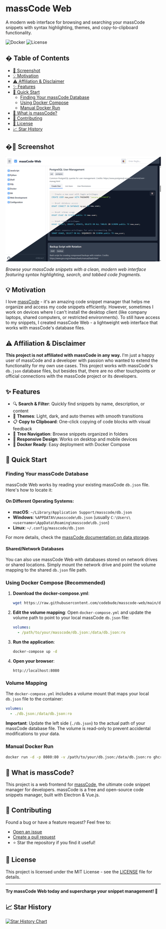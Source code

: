 # massCode Web

A modern web interface for browsing and searching your massCode snippets with syntax highlighting, themes, and copy-to-clipboard functionality.

![Docker](https://img.shields.io/badge/Docker-Ready-green?style=flat-square&logo=docker)
![License](https://img.shields.io/badge/License-MIT-yellow?style=flat-square)

## � Table of Contents

- [📸 Screenshot](#-screenshot)
- [💡 Motivation](#-motivation)
- [⚠️ Affiliation & Disclaimer](#️-affiliation--disclaimer)
- [✨ Features](#-features)
- [🚀 Quick Start](#-quick-start)
  - [Finding Your massCode Database](#finding-your-masscode-database)
  - [Using Docker Compose](#using-docker-compose-recommended)
  - [Manual Docker Run](#manual-docker-run)
- [🎯 What is massCode?](#-what-is-masscode)
- [🤝 Contributing](#-contributing)
- [📄 License](#-license)
- [📈 Star History](#-star-history)

## �📸 Screenshot

![massCode Web Interface](img/masscode-screenshot.png)

*Browse your massCode snippets with a clean, modern web interface featuring syntax highlighting, search, and tabbed code fragments.*

## 💡 Motivation

I love [massCode](https://masscode.io/) - it's an amazing code snippet manager that helps me organize and access my code snippets efficiently. However, sometimes I work on devices where I can't install the desktop client (like company laptops, shared computers, or restricted environments). To still have access to my snippets, I created massCode Web - a lightweight web interface that works with massCode's database files.

## ⚠️ Affiliation & Disclaimer

**This project is not affiliated with massCode in any way.** I'm just a happy user of massCode and a developer with passion who wanted to extend the functionality for my own use cases. This project works with massCode's `db.json` database files, but besides that, there are no other touchpoints or official connections with the massCode project or its developers.

## ✨ Features

- 🔍 **Search & Filter**: Quickly find snippets by name, description, or content
- 🎨 **Themes**: Light, dark, and auto themes with smooth transitions
- 📋 **Copy to Clipboard**: One-click copying of code blocks with visual feedback
- 🌳 **Tree Navigation**: Browse snippets organized in folders
- 📱 **Responsive Design**: Works on desktop and mobile devices
- 🐳 **Docker Ready**: Easy deployment with Docker Compose

## 🚀 Quick Start

### Finding Your massCode Database

massCode Web works by reading your existing massCode `db.json` file. Here's how to locate it:

#### On Different Operating Systems:

- **macOS**: `~/Library/Application Support/masscode/db.json`
- **Windows**: `%APPDATA%\masscode\db.json` (usually `C:\Users\<username>\AppData\Roaming\masscode\db.json`)
- **Linux**: `~/.config/masscode/db.json`

For more details, check the [massCode documentation on data storage](https://masscode.io/docs/data-storage).

#### Shared/Network Databases

You can also use massCode Web with databases stored on network drives or shared locations. Simply mount the network drive and point the volume mapping to the shared `db.json` file path.

### Using Docker Compose (Recommended)

1. **Download the docker-compose.yml**:
   ```bash
   wget https://raw.githubusercontent.com/codebude/masscode-web/main/docker-compose.yml
   ```

2. **Edit the volume mapping**:
   Open `docker-compose.yml` and update the volume path to point to your local massCode `db.json` file:
   ```yaml
   volumes:
     - /path/to/your/masscode/db.json:/data/db.json:ro
   ```

3. **Run the application**:
   ```bash
   docker-compose up -d
   ```

4. **Open your browser**:
   ```
   http://localhost:8080
   ```

### Volume Mapping

The `docker-compose.yml` includes a volume mount that maps your local `db.json` file to the container:

```yaml
volumes:
  - ./db.json:/data/db.json:ro
```

**Important**: Update the left side (`./db.json`) to the actual path of your massCode database file. The volume is read-only to prevent accidental modifications to your data.

### Manual Docker Run

```bash
docker run -d -p 8080:80 -v /path/to/your/db.json:/data/db.json:ro ghcr.io/codebude/masscode-web:latest
```

## 🎯 What is massCode?

This project is a web frontend for [massCode](https://masscode.io/), the ultimate code snippet manager for developers. massCode is a free and open-source code snippets manager, built with Electron & Vue.js.

## 🤝 Contributing

Found a bug or have a feature request? Feel free to:
- [Open an issue](https://github.com/codebude/masscode-web/issues)
- [Create a pull request](https://github.com/codebude/masscode-web/pulls)
- ⭐ Star the repository if you find it useful!

## 📄 License

This project is licensed under the MIT License - see the [LICENSE](LICENSE) file for details.

---

**Try massCode Web today and supercharge your snippet management! 🚀**

## 📈 Star History

[![Star History Chart](https://api.star-history.com/svg?repos=codebude/masscode-web&type=Date)](https://www.star-history.com/#codebude/masscode-web&Date)